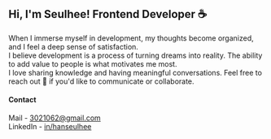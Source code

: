 ## Hi, I'm Seulhee! Frontend Developer ☕️

When I immerse myself in development, my thoughts become organized, and I feel a deep sense of satisfaction. <br />
I believe development is a process of turning dreams into reality. The ability to add value to people is what motivates me most. <br />
I love sharing knowledge and having meaningful conversations. Feel free to reach out 🌿 if you'd like to communicate or collaborate.

#### Contact

Mail - [3021062@gmail.com](mailto:3021062@gmail.com) <br />
LinkedIn - [in/hanseulhee](https://www.linkedin.com/in/hanseulhee)

